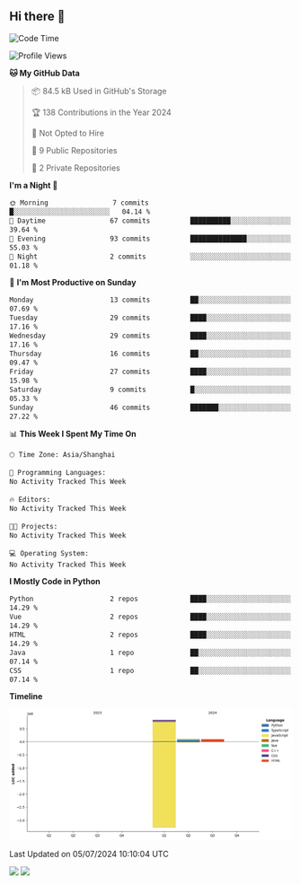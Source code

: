 ## Hi there 👋

<!--START_SECTION:waka-->
![Code Time](http://img.shields.io/badge/Code%20Time-0%20secs-blue)

![Profile Views](http://img.shields.io/badge/Profile%20Views-0-blue)

**🐱 My GitHub Data** 

> 📦 84.5 kB Used in GitHub's Storage 
 > 
> 🏆 138 Contributions in the Year 2024
 > 
> 🚫 Not Opted to Hire
 > 
> 📜 9 Public Repositories 
 > 
> 🔑 2 Private Repositories 
 > 
**I'm a Night 🦉** 

```text
🌞 Morning                7 commits           █░░░░░░░░░░░░░░░░░░░░░░░░   04.14 % 
🌆 Daytime                67 commits          ██████████░░░░░░░░░░░░░░░   39.64 % 
🌃 Evening                93 commits          ██████████████░░░░░░░░░░░   55.03 % 
🌙 Night                  2 commits           ░░░░░░░░░░░░░░░░░░░░░░░░░   01.18 % 
```
📅 **I'm Most Productive on Sunday** 

```text
Monday                   13 commits          ██░░░░░░░░░░░░░░░░░░░░░░░   07.69 % 
Tuesday                  29 commits          ████░░░░░░░░░░░░░░░░░░░░░   17.16 % 
Wednesday                29 commits          ████░░░░░░░░░░░░░░░░░░░░░   17.16 % 
Thursday                 16 commits          ██░░░░░░░░░░░░░░░░░░░░░░░   09.47 % 
Friday                   27 commits          ████░░░░░░░░░░░░░░░░░░░░░   15.98 % 
Saturday                 9 commits           █░░░░░░░░░░░░░░░░░░░░░░░░   05.33 % 
Sunday                   46 commits          ███████░░░░░░░░░░░░░░░░░░   27.22 % 
```


📊 **This Week I Spent My Time On** 

```text
🕑︎ Time Zone: Asia/Shanghai

💬 Programming Languages: 
No Activity Tracked This Week

🔥 Editors: 
No Activity Tracked This Week

🐱‍💻 Projects: 
No Activity Tracked This Week

💻 Operating System: 
No Activity Tracked This Week
```

**I Mostly Code in Python** 

```text
Python                   2 repos             ████░░░░░░░░░░░░░░░░░░░░░   14.29 % 
Vue                      2 repos             ████░░░░░░░░░░░░░░░░░░░░░   14.29 % 
HTML                     2 repos             ████░░░░░░░░░░░░░░░░░░░░░   14.29 % 
Java                     1 repo              ██░░░░░░░░░░░░░░░░░░░░░░░   07.14 % 
CSS                      1 repo              ██░░░░░░░░░░░░░░░░░░░░░░░   07.14 % 
```



**Timeline**

![Lines of Code chart](https://raw.githubusercontent.com/Florae006/Florae006/main/assets/bar_graph.png)


 Last Updated on 05/07/2024 10:10:04 UTC
<!--END_SECTION:waka-->

<!--
**Florae006/Florae006** is a ✨ _special_ ✨ repository because its `README.md` (this file) appears on your GitHub profile.

Here are some ideas to get you started:

- 🔭 I’m currently working on ...
- 🌱 I’m currently learning ...
- 👯 I’m looking to collaborate on ...
- 🤔 I’m looking for help with ...
- 💬 Ask me about ...
- 📫 How to reach me: ...
- 😄 Pronouns: ...
- ⚡ Fun fact: ...
  -->

<!-- <a href="https://github.com/Florae006">
  <img align="center" src="https://github-readme-stats.vercel.app/api?username=Florae006&count_private=true&show_icons=true&theme=graywhite&show_owner=true" />
</a>
<a href="https://github.com/Florae006/Florae006.github.io">
  <img align="center" src="https://github-readme-stats.vercel.app/api/pin/?username=Florae006&repo=Florae006.github.io" />
</a> -->

<!-- | [![Florae006's GitHub stats](https://github-readme-stats.vercel.app/api?username=Florae006&count_private=true&show_icons=true&theme=graywhite&show_owner=true)](https://github.com/Florae006) | [![Top Langs](https://github-readme-stats.vercel.app/api/top-langs/?username=Florae006&layout=compact&theme=graywhite)](https://github.com/Florae006) |
| ------------------------------------------------------------ | ------------------------------------------------------------ | -->
<div class="container">
<img style="height: auto; width: 55%;" class="img" src="https://github-readme-stats.vercel.app/api?username=Florae006&count_private=true&show_icons=true&theme=graywhite&show_owner=true" />
<img style="height: auto; width: 40%;" class="img" src="https://github-readme-stats.vercel.app/api/top-langs/?username=Florae006&layout=compact&theme=graywhite" />
</div>